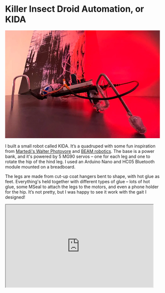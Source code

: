 # Killer Insect Droid Automation, or KIDA
![Robot Insect Side View](assets/kida.webp)

I built a small robot called KIDA. It’s a quadruped with some fun inspiration from [Martedi's Walter Photovore](https://www.hackster.io/studikasus/walter-the-arduino-photovore-insect-708207) and [BEAM robotics](http://solarbotics.net). The base is a power bank, and it's powered by 5 MG90 servos – one for each leg and one to rotate the hip of the hind leg. I used an Arduino Nano and HC05 Bluetooth module mounted on a breadboard.

The legs are made from cut-up coat hangers bent to shape, with hot glue as feet. Everything's held together with different types of glue – lots of hot glue, some MSeal to attach the legs to the motors, and even a phone holder for the hip. It’s not pretty, but I was happy to see it work with the gait I designed!

<iframe width="480" height="270" src="https://www.youtube.com/embed/_RdcMdsxoMY" allow="clipboard-write; encrypted-media; picture-in-picture; web-share" allowfullscreen></iframe>
